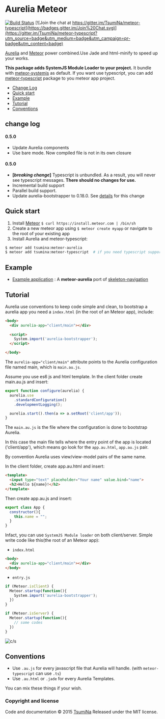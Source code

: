 # Aurelia Meteor

[![Build Status](https://travis-ci.org/TsumiNa/meteor-aurelia.svg)](https://travis-ci.org/TsumiNa/meteor-aurelia)  [![Join the chat at https://gitter.im/TsumiNa/meteor-typescript](https://badges.gitter.im/Join%20Chat.svg)](https://gitter.im/TsumiNa/meteor-typescript?utm_source=badge&utm_medium=badge&utm_campaign=pr-badge&utm_content=badge)

[Aurelia](http://aurelia.io) and [Meteor](http://www.meteor.com) power combined.Use Jade and html-minify to speed up your works.

**This package adds SystemJS Module Loader to your project.** It bundle with [meteor-systemjs](https://github.com/TsumiNa/meteor-systemjs) as default.
If you want use typescript, you can add [meteor-typescript](https://github.com/TsumiNa/meteor-typescript) package to you meteor app project.

- [Change Log](#change-log)
- [Quick start](#quick-start)
- [Example](#example)
- [Tutorial](#tutorial)
- [Conventions](#conventions)

## change log

#### 0.5.0
- Update Aurelia components
- Use bare mode. Now compiled file is not in its own closure

#### 0.5.0
- **[*breaking change*]** Typescript is unbundled. As a result, you will never see typescript messages. **There should no changes for use.**
- Incremental build support
- Parallel build support.
- Update aurelia-bootstrapper to 0.18.0. See [details](https://github.com/aurelia/bootstrapper/releases/tag/0.18.0) for this change

## Quick start

1. Install [Meteor](http://docs.meteor.com/#quickstart) `$ curl https://install.meteor.com | /bin/sh`
2. Create a new meteor app using `$ meteor create myapp` or navigate to the root of your existing app
3. Install Aurelia and  meteor-typescript:
```bash
$ meteor add tsumina:meteor-aurelia
$ meteor add tsumina:meteor-typescript  # if you need typescript support
```


## Example
- [Example application](https://github.com/tsumina/aurelia-skeleton-jade) : A **meteor-aurelia** port of [skeleton-navigation](http://github.com/aurelia/skeleton-navigation)

## Tutorial

Aurelia use conventions to keep code simple and clean, to bootstrap a aurelia app you need a `index.html` (in the root of an Meteor app), include:

```html
<body>
  <div aurelia-app="client/main"></div>
  
  <script>
    System.import('aurelia-bootstrapper');
  </script>

</body>
```

The `aurelia-app="client/main"` attribute points to the Aurelia configuration file named main, which is `main.au.js`.
  
Assume you use es6 js and html template. In the client folder create main.au.js and insert:


```javascript
export function configure(aurelia) {
  aurelia.use
    .standardConfiguration()
    .developmentLogging();

  aurelia.start().then(a => a.setRoot('client/app'));
}

```

The `main.au.js` is the file where the configuration is done to bootstrap Aurelia.

In this case the main file tells where the entry point of the app is located ('client/app'), which means go look for the `app.au.html`, `app.au.js` pair.

By convention Aurelia uses view/view-model pairs of the same name.

In the client folder, create app.au.html and insert:

```html
<template>
  <input type="text" placeholder="Your name" value.bind="name">
  <h2>Hello ${name}!</h2>
</template>

```

Then create app.au.js and insert:

```javascript
export class App {
  constructor(){
    this.name = "";
  }
}
```

Infact, you can use `SystemJS Module loader` on both client/server. Simple write code like this(the root of an Meteor app):

- `index.html`
```html
<body>
  <div aurelia-app="client/main"></div>
</body>
```
  
- `entry.js`
```javascript
if (Meteor.isClient) {
  Meteor.startup(function(){
    System.import('aurelia-bootstrapper');
  })
}

if (Meteor.isServer) {
  Meteor.startup(function(){
    // some codes
  })
}
```
![c/s](https://lh4.googleusercontent.com/-AuGDIhZ7UOA/VhfBSJpGHJI/AAAAAAAAc50/y63NWDadYac/w923-h921-no/%25E5%25B1%258F%25E5%25B9%2595%25E5%25BF%25AB%25E7%2585%25A7%2B2015-10-09%2B%25E4%25B8%258B%25E5%258D%258810.27.25.png)

## Conventions

- Use `.au.js` for every javascript file that Aurelia will handle. (with `meteor-typescript` can use `.ts`)
- Use `.au.html` or `.jade` for every Aurelia Templates.

You can mix these things if your wish.


### Copyright and license

Code and documentation &copy; 2015 [TsumiNa](https://github.com/TsumiNa)
Released under the MIT license. 
